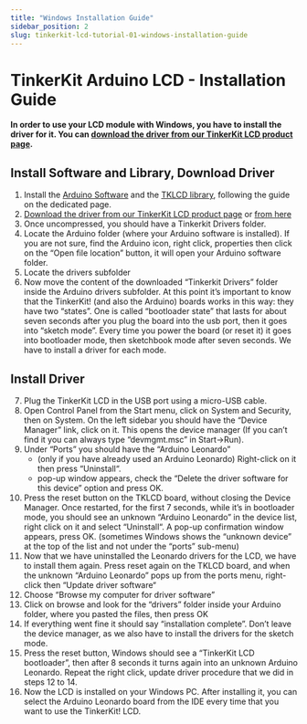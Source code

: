 ```yaml
---
title: "Windows Installation Guide"
sidebar_position: 2
slug: tinkerkit-lcd-tutorial-01-windows-installation-guide
---
```


# TinkerKit Arduino LCD - Installation Guide
 
**In order to use your LCD module with Windows, you have to install the driver for it. You can [download the driver from our TinkerKit LCD product page](https://www.canadarobotix.com/products/1654).**

## Install Software and Library, Download Driver

1. Install the [Arduino Software](https://www.arduino.cc/en/Main/Software) and the [TKLCD library](https://github.com/carobot/TKLCD-Library), following the guide on the dedicated page.
2. [Download the driver from our TinkerKit LCD product page](https://www.canadarobotix.com/products/1654) or [from here](https://github.com/carobot/tinkerkit_core/raw/master/TKLCD_drivers.zip)
3. Once uncompressed, you should have a Tinkerkit Drivers folder.
4. Locate the Arduino folder (where your Arduino software is installed). If you are not sure, find the Arduino icon, right click, properties then click on the “Open file location” button, it will open your Arduino software folder.
5. Locate the drivers subfolder
6. Now move the content of the downloaded “Tinkerkit Drivers” folder inside the Arduino drivers subfolder. At this point it’s important to know that the TinkerKit! (and also the Arduino) boards works in this way: they have two “states”. One is called “bootloader state” that lasts for about seven seconds after you plug the board into the usb port, then it goes into “sketch mode”. Every time you power the board (or reset it) it goes into bootloader mode, then sketchbook mode after seven seconds. We have to install a driver for each mode.

## Install Driver

7. Plug the TinkerKit LCD in the USB port using a micro-USB cable.
8. Open Control Panel from the Start menu, click on System and Security, then on System. On the left sidebar you should have the “Device Manager” link, click on it. This opens the device manager (If you can’t find it you can always type “devmgmt.msc” in Start->Run).
9. Under “Ports” you should have the “Arduino Leonardo”
    - (only if you have already used an Arduino Leonardo) Right-click on it then press “Uninstall“.
    - pop-up window appears, check the “Delete the driver software for this device” option and press OK.
10. Press the reset button on the TKLCD board, without closing the Device Manager. Once restarted, for the first 7 seconds, while it’s in bootloader mode, you should see an unknown “Arduino Leonardo” in the device list, right click on it and select “Uninstall“. A pop-up confirmation window appears, press OK. (sometimes Windows shows the “unknown device” at the top of the list and not under the “ports” sub-menu)
11. Now that we have uninstalled the Leonardo drivers for the LCD, we have to install them again. Press reset again on the TKLCD board, and when the unknown “Arduino Leonardo” pops up from the ports menu, right-click then “Update driver software“
12. Choose “Browse my computer for driver software”
13. Click on browse and look for the “drivers” folder inside your Arduino folder, where you pasted the files, then press OK
14. If everything went fine it should say “installation complete”. Don’t leave the device manager, as we also have to install the drivers for the sketch mode.
15. Press the reset button, Windows should see a “TinkerKit LCD bootloader”, then after 8 seconds it turns again into an unknown Arduino Leonardo. Repeat the right click, update driver procedure that we did in steps 12 to 14.
16. Now the LCD is installed on your Windows PC. After installing it, you can select the Arduino Leonardo board from the IDE every time that you want to use the TinkerKit! LCD.
